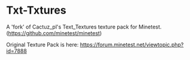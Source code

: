 Txt-Txtures
===========

A 'fork' of Cactuz_pl's Text_Textures texture pack for Minetest. (https://github.com/minetest/minetest)

Original Texture Pack is here: https://forum.minetest.net/viewtopic.php?id=7888
